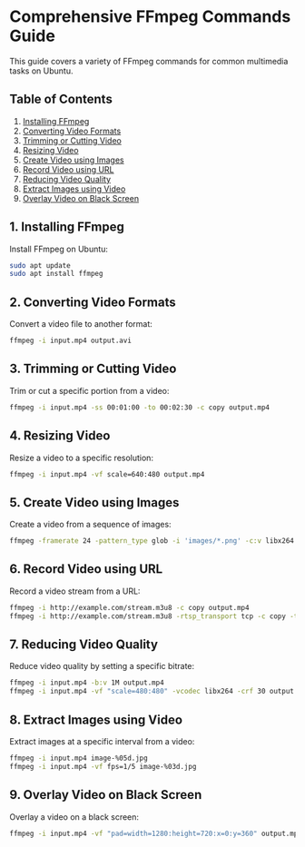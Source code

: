 # Comprehensive FFmpeg Commands Guide

This guide covers a variety of FFmpeg commands for common multimedia tasks on Ubuntu.

## Table of Contents

1. [Installing FFmpeg](#1-installing-ffmpeg)
2. [Converting Video Formats](#2-converting-video-formats)
3. [Trimming or Cutting Video](#3-trimming-or-cutting-video)
4. [Resizing Video](#4-resizing-video)
5. [Create Video using Images](#5-create-video-using-images)
6. [Record Video using URL](#6-record-video-using-url)
7. [Reducing Video Quality](#7-reducing-video-quality)
8. [Extract Images using Video](#8-extract-images-using-video)
9. [Overlay Video on Black Screen](#9-overlay-video-on-black-screen)

## 1. Installing FFmpeg

Install FFmpeg on Ubuntu:

```bash
sudo apt update
sudo apt install ffmpeg
```

## 2. Converting Video Formats

Convert a video file to another format:

```bash
ffmpeg -i input.mp4 output.avi
```

## 3. Trimming or Cutting Video

Trim or cut a specific portion from a video:

```bash
ffmpeg -i input.mp4 -ss 00:01:00 -to 00:02:30 -c copy output.mp4
```

## 4. Resizing Video

Resize a video to a specific resolution:

```bash
ffmpeg -i input.mp4 -vf scale=640:480 output.mp4
```

## 5. Create Video using Images

Create a video from a sequence of images:

```bash
ffmpeg -framerate 24 -pattern_type glob -i 'images/*.png' -c:v libx264 -pix_fmt yuv420p output.mp4
```

## 6. Record Video using URL

Record a video stream from a URL:

```bash
ffmpeg -i http://example.com/stream.m3u8 -c copy output.mp4
ffmpeg -i http://example.com/stream.m3u8 -rtsp_transport tcp -c copy -t 60 output.mp4
```

## 7. Reducing Video Quality

Reduce video quality by setting a specific bitrate:

```bash
ffmpeg -i input.mp4 -b:v 1M output.mp4
ffmpeg -i input.mp4 -vf "scale=480:480" -vcodec libx264 -crf 30 output.mp4
```

## 8. Extract Images using Video

Extract images at a specific interval from a video:

```bash
ffmpeg -i input.mp4 image-%05d.jpg
ffmpeg -i input.mp4 -vf fps=1/5 image-%03d.jpg
```

## 9. Overlay Video on Black Screen

Overlay a video on a black screen:

```bash
ffmpeg -i input.mp4 -vf "pad=width=1280:height=720:x=0:y=360" output.mp4
```
